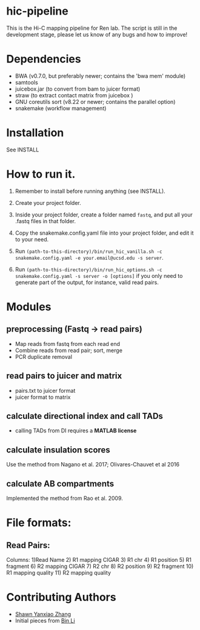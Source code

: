 # hic-pipeline
This is the Hi-C mapping pipeline for Ren lab. The script is still in the development stage, please let us know of any bugs and how to improve!

# Dependencies 
* BWA (v0.7.0, but preferably newer; contains the 'bwa mem' module)
* samtools 
* juicebox.jar (to convert from bam to juicer format)
* straw (to extract contact matrix from juicebox )
* GNU coreutils sort (v8.22 or newer; contains the parallel option) 
* snakemake (workflow management)

# Installation
See INSTALL

# How to run it.
1. Remember to install before running anything (see INSTALL).
2. Create your project folder. 
3. Inside your project folder, create a folder named `fastq`, and put all your .fastq files in that folder.  
4. Copy the snakemake.config.yaml file into your project folder, and edit it to your need. 
5. Run `(path-to-this-directory)/bin/run_hic_vanilla.sh -c snakemake.config.yaml -e your.email@ucsd.edu -s server`. 

6. Run `(path-to-this-directory)/bin/run_hic_options.sh -c snakemake.config.yaml -s server -o [options]` if you only need to generate part of the output, for instance, valid read pairs.

# Modules
## preprocessing (Fastq -> read pairs)
* Map reads from fastq from each read end
* Combine reads from read pair; sort, merge
* PCR duplicate removal
## read pairs to juicer and matrix
* pairs.txt to juicer format
* juicer format to matrix
## calculate directional index and call TADs
* calling TADs from DI requires a **MATLAB license**
## calculate insulation scores
  Use the method from Nagano et al. 2017; Olivares-Chauvet et al 2016
## calculate AB compartments
  Implemented the method from Rao et al. 2009. 

# File formats: 
## Read Pairs: 
Columns: 
1)Read Name 
2) R1 mapping CIGAR
3) R1 chr 
4) R1 position 
5) R1 fragment 
6) R2 mapping CIGAR
7) R2 chr 
8) R2 position 
9) R2 fragment 
10) R1 mapping quality
11) R2 mapping quality


# Contributing Authors
* [Shawn Yanxiao Zhang](https://github.com/shawnzhangyx)
* Initial pieces from [Bin Li](https://github.com/bil022)
